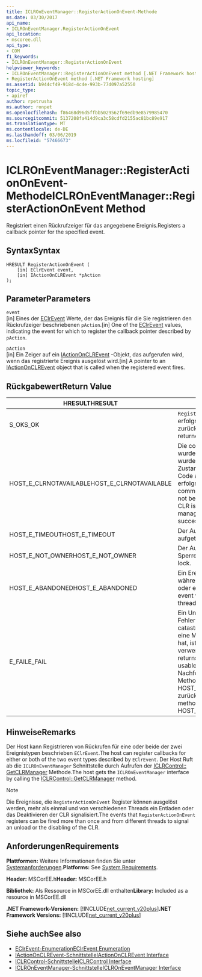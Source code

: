 ```yaml
---
title: ICLROnEventManager::RegisterActionOnEvent-Methode
ms.date: 03/30/2017
api_name:
- ICLROnEventManager.RegisterActionOnEvent
api_location:
- mscoree.dll
api_type:
- COM
f1_keywords:
- ICLROnEventManager::RegisterActionOnEvent
helpviewer_keywords:
- ICLROnEventManager::RegisterActionOnEvent method [.NET Framework hosting]
- RegisterActionOnEvent method [.NET Framework hosting]
ms.assetid: b944cf49-918d-4c4e-993b-77d097a52550
topic_type:
- apiref
author: rpetrusha
ms.author: ronpet
ms.openlocfilehash: f86468d96d5ffbb5029562f69edb9e8579985470
ms.sourcegitcommit: 5137208fa414d9ca3c58cdfd2155ac81bc89e917
ms.translationtype: MT
ms.contentlocale: de-DE
ms.lasthandoff: 03/06/2019
ms.locfileid: "57466673"
---
```

# <a name="iclroneventmanagerregisteractiononevent-method"></a><span data-ttu-id="a220d-102">ICLROnEventManager::RegisterActionOnEvent-Methode</span><span class="sxs-lookup"><span data-stu-id="a220d-102">ICLROnEventManager::RegisterActionOnEvent Method</span></span>
<span data-ttu-id="a220d-103">Registriert einen Rückrufzeiger für das angegebene Ereignis.</span><span class="sxs-lookup"><span data-stu-id="a220d-103">Registers a callback pointer for the specified event.</span></span>  
  
## <a name="syntax"></a><span data-ttu-id="a220d-104">Syntax</span><span class="sxs-lookup"><span data-stu-id="a220d-104">Syntax</span></span>  
  
```  
HRESULT RegisterActionOnEvent (  
    [in] EClrEvent event,  
    [in] IActionOnCLREvent *pAction  
);  
```  
  
## <a name="parameters"></a><span data-ttu-id="a220d-105">Parameter</span><span class="sxs-lookup"><span data-stu-id="a220d-105">Parameters</span></span>  
 `event`  
 <span data-ttu-id="a220d-106">[in] Eines der [EClrEvent](../../../../docs/framework/unmanaged-api/hosting/eclrevent-enumeration.md) Werte, der das Ereignis für die Sie registrieren den Rückrufzeiger beschriebenen `pAction`.</span><span class="sxs-lookup"><span data-stu-id="a220d-106">[in] One of the [EClrEvent](../../../../docs/framework/unmanaged-api/hosting/eclrevent-enumeration.md) values, indicating the event for which to register the callback pointer described by `pAction`.</span></span>  
  
 `pAction`  
 <span data-ttu-id="a220d-107">[in] Ein Zeiger auf ein [IActionOnCLREvent](../../../../docs/framework/unmanaged-api/hosting/iactiononclrevent-interface.md) -Objekt, das aufgerufen wird, wenn das registrierte Ereignis ausgelöst wird.</span><span class="sxs-lookup"><span data-stu-id="a220d-107">[in] A pointer to an [IActionOnCLREvent](../../../../docs/framework/unmanaged-api/hosting/iactiononclrevent-interface.md) object that is called when the registered event fires.</span></span>  
  
## <a name="return-value"></a><span data-ttu-id="a220d-108">Rückgabewert</span><span class="sxs-lookup"><span data-stu-id="a220d-108">Return Value</span></span>  
  
|<span data-ttu-id="a220d-109">HRESULT</span><span class="sxs-lookup"><span data-stu-id="a220d-109">HRESULT</span></span>|<span data-ttu-id="a220d-110">Beschreibung</span><span class="sxs-lookup"><span data-stu-id="a220d-110">Description</span></span>|  
|-------------|-----------------|  
|<span data-ttu-id="a220d-111">S_OK</span><span class="sxs-lookup"><span data-stu-id="a220d-111">S_OK</span></span>|<span data-ttu-id="a220d-112">`RegisterActionOnEvent` wurde erfolgreich zurückgegeben.</span><span class="sxs-lookup"><span data-stu-id="a220d-112">`RegisterActionOnEvent` returned successfully.</span></span>|  
|<span data-ttu-id="a220d-113">HOST_E_CLRNOTAVAILABLE</span><span class="sxs-lookup"><span data-stu-id="a220d-113">HOST_E_CLRNOTAVAILABLE</span></span>|<span data-ttu-id="a220d-114">Die common Language Runtime (CLR) wurde nicht in einen Prozess geladen wurde, oder die CLR ist in einem Zustand, in dem nicht verwalteten Code ausführen oder den Aufruf erfolgreich zu verarbeiten.</span><span class="sxs-lookup"><span data-stu-id="a220d-114">The common language runtime (CLR) has not been loaded into a process, or the CLR is in a state in which it cannot run managed code or process the call successfully.</span></span>|  
|<span data-ttu-id="a220d-115">HOST_E_TIMEOUT</span><span class="sxs-lookup"><span data-stu-id="a220d-115">HOST_E_TIMEOUT</span></span>|<span data-ttu-id="a220d-116">Der Aufruf ist ein Timeout aufgetreten.</span><span class="sxs-lookup"><span data-stu-id="a220d-116">The call timed out.</span></span>|  
|<span data-ttu-id="a220d-117">HOST_E_NOT_OWNER</span><span class="sxs-lookup"><span data-stu-id="a220d-117">HOST_E_NOT_OWNER</span></span>|<span data-ttu-id="a220d-118">Der Aufrufer ist nicht Besitzer der Sperre.</span><span class="sxs-lookup"><span data-stu-id="a220d-118">The caller does not own the lock.</span></span>|  
|<span data-ttu-id="a220d-119">HOST_E_ABANDONED</span><span class="sxs-lookup"><span data-stu-id="a220d-119">HOST_E_ABANDONED</span></span>|<span data-ttu-id="a220d-120">Ein Ereignis wurde abgebrochen, während sich der blockierte Thread oder eine Fiber darauf gewartet.</span><span class="sxs-lookup"><span data-stu-id="a220d-120">An event was canceled while a blocked thread or fiber was waiting on it.</span></span>|  
|<span data-ttu-id="a220d-121">E_FAIL</span><span class="sxs-lookup"><span data-stu-id="a220d-121">E_FAIL</span></span>|<span data-ttu-id="a220d-122">Ein Unbekannter Schwerwiegender Fehler ist aufgetreten.</span><span class="sxs-lookup"><span data-stu-id="a220d-122">An unknown catastrophic failure occurred.</span></span> <span data-ttu-id="a220d-123">Wenn eine Methode E_FAIL zurückgegeben hat, ist die CLR nicht mehr im Prozess verwendet werden.</span><span class="sxs-lookup"><span data-stu-id="a220d-123">After a method returns E_FAIL, the CLR is no longer usable within the process.</span></span> <span data-ttu-id="a220d-124">Nachfolgende Aufrufe zum Hosten der Methoden HOST_E_CLRNOTAVAILABLE zurück.</span><span class="sxs-lookup"><span data-stu-id="a220d-124">Subsequent calls to hosting methods return HOST_E_CLRNOTAVAILABLE.</span></span>|  
  
## <a name="remarks"></a><span data-ttu-id="a220d-125">Hinweise</span><span class="sxs-lookup"><span data-stu-id="a220d-125">Remarks</span></span>  
 <span data-ttu-id="a220d-126">Der Host kann Registrieren von Rückrufen für eine oder beide der zwei Ereignistypen beschrieben `EClrEvent`.</span><span class="sxs-lookup"><span data-stu-id="a220d-126">The host can register callbacks for either or both of the two event types described by `EClrEvent`.</span></span> <span data-ttu-id="a220d-127">Der Host Ruft ab die `ICLROnEventManager` Schnittstelle durch Aufrufen der [ICLRControl:: GetCLRManager](../../../../docs/framework/unmanaged-api/hosting/iclrcontrol-getclrmanager-method.md) Methode.</span><span class="sxs-lookup"><span data-stu-id="a220d-127">The host gets the `ICLROnEventManager` interface by calling the [ICLRControl::GetCLRManager](../../../../docs/framework/unmanaged-api/hosting/iclrcontrol-getclrmanager-method.md) method.</span></span>  
  
> [!NOTE]
>  <span data-ttu-id="a220d-128">Die Ereignisse, die `RegisterActionOnEvent` Register können ausgelöst werden, mehr als einmal und von verschiedenen Threads ein Entladen oder das Deaktivieren der CLR signalisiert.</span><span class="sxs-lookup"><span data-stu-id="a220d-128">The events that `RegisterActionOnEvent` registers can be fired more than once and from different threads to signal an unload or the disabling of the CLR.</span></span>  
  
## <a name="requirements"></a><span data-ttu-id="a220d-129">Anforderungen</span><span class="sxs-lookup"><span data-stu-id="a220d-129">Requirements</span></span>  
 <span data-ttu-id="a220d-130">**Plattformen:** Weitere Informationen finden Sie unter [Systemanforderungen](../../../../docs/framework/get-started/system-requirements.md).</span><span class="sxs-lookup"><span data-stu-id="a220d-130">**Platforms:** See [System Requirements](../../../../docs/framework/get-started/system-requirements.md).</span></span>  
  
 <span data-ttu-id="a220d-131">**Header:** MSCorEE.h</span><span class="sxs-lookup"><span data-stu-id="a220d-131">**Header:** MSCorEE.h</span></span>  
  
 <span data-ttu-id="a220d-132">**Bibliothek:** Als Ressource in MSCorEE.dll enthalten</span><span class="sxs-lookup"><span data-stu-id="a220d-132">**Library:** Included as a resource in MSCorEE.dll</span></span>  
  
 <span data-ttu-id="a220d-133">**.NET Framework-Versionen:** [!INCLUDE[net_current_v20plus](../../../../includes/net-current-v20plus-md.md)]</span><span class="sxs-lookup"><span data-stu-id="a220d-133">**.NET Framework Versions:** [!INCLUDE[net_current_v20plus](../../../../includes/net-current-v20plus-md.md)]</span></span>  
  
## <a name="see-also"></a><span data-ttu-id="a220d-134">Siehe auch</span><span class="sxs-lookup"><span data-stu-id="a220d-134">See also</span></span>
- [<span data-ttu-id="a220d-135">EClrEvent-Enumeration</span><span class="sxs-lookup"><span data-stu-id="a220d-135">EClrEvent Enumeration</span></span>](../../../../docs/framework/unmanaged-api/hosting/eclrevent-enumeration.md)
- [<span data-ttu-id="a220d-136">IActionOnCLREvent-Schnittstelle</span><span class="sxs-lookup"><span data-stu-id="a220d-136">IActionOnCLREvent Interface</span></span>](../../../../docs/framework/unmanaged-api/hosting/iactiononclrevent-interface.md)
- [<span data-ttu-id="a220d-137">ICLRControl-Schnittstelle</span><span class="sxs-lookup"><span data-stu-id="a220d-137">ICLRControl Interface</span></span>](../../../../docs/framework/unmanaged-api/hosting/iclrcontrol-interface.md)
- [<span data-ttu-id="a220d-138">ICLROnEventManager-Schnittstelle</span><span class="sxs-lookup"><span data-stu-id="a220d-138">ICLROnEventManager Interface</span></span>](../../../../docs/framework/unmanaged-api/hosting/iclroneventmanager-interface.md)
